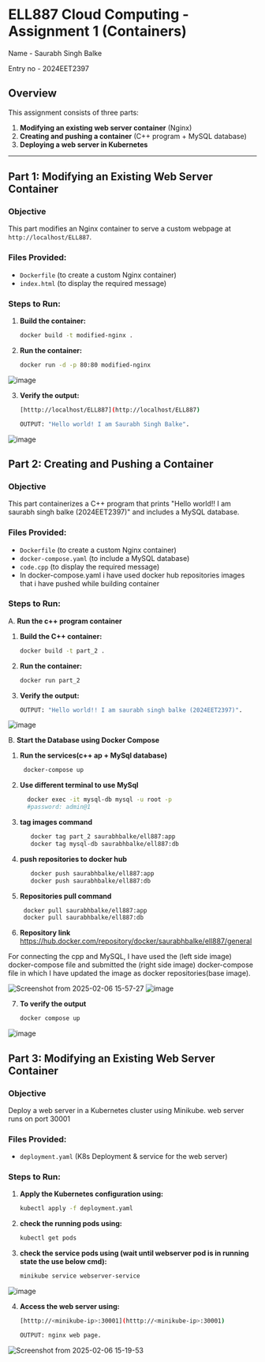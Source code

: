 # ELL887 Cloud Computing - Assignment 1 (Containers)
Name - Saurabh Singh Balke 

Entry no - 2024EET2397

## Overview
This assignment consists of three parts:
1. **Modifying an existing web server container** (Nginx)
2. **Creating and pushing a container** (C++ program + MySQL database)
3. **Deploying a web server in Kubernetes**

---

## Part 1: Modifying an Existing Web Server Container

### Objective
This part modifies an Nginx container to serve a custom webpage at `http://localhost/ELL887`.

### Files Provided:
- `Dockerfile` (to create a custom Nginx container)
- `index.html` (to display the required message)

### Steps to Run:
1. **Build the container:**
   ```sh
   docker build -t modified-nginx .

2. **Run the container:**
   ```sh
   docker run -d -p 80:80 modified-nginx
![image](https://github.com/user-attachments/assets/2e82ec8c-a797-46e3-aea0-8ceee8623b7d)

3. **Verify the output:**
   ```sh
   [htttp://localhost/ELL887](http://localhost/ELL887)

   OUTPUT: "Hello world! I am Saurabh Singh Balke".
![image](https://github.com/user-attachments/assets/3e8629d2-aacb-4ee6-bbd7-fa8ecfc6ca1e)

   
## Part 2: Creating and Pushing a Container

### Objective
This part containerizes a C++ program that prints "Hello world!! I am saurabh singh balke (2024EET2397)" and includes a MySQL database.

### Files Provided:
- `Dockerfile` (to create a custom Nginx container)
- `docker-compose.yaml` (to include a MySQL database)
- `code.cpp` (to display the required message)
- In docker-compose.yaml i have used docker hub repositories images that i have pushed while building container
### Steps to Run:
A. **Run the c++ program container**
1. **Build the C++ container:**
   ```sh
   docker build -t part_2 .

2. **Run the container:**
   ```sh
   docker run part_2

3. **Verify the output:**
   ```sh
   OUTPUT: "Hello world!! I am saurabh singh balke (2024EET2397)".
![image](https://github.com/user-attachments/assets/78a262bb-2b73-4c29-8026-48ef21981227)


B. **Start the Database using Docker Compose**
1. **Run the services(c++ ap + MySql database)**
   
   ```sh
    docker-compose up

2. **Use different terminal to use MySql**
   ```sh
     docker exec -it mysql-db mysql -u root -p
     #password: admin@1
3. **tag images command**
   ```sh
      docker tag part_2 saurabhbalke/ell887:app
      docker tag mysql-db saurabhbalke/ell887:db
   
4. **push repositories to docker hub**
   ```sh
      docker push saurabhbalke/ell887:app
      docker push saurabhbalke/ell887:db
   
5. **Repositories pull command**
   ```sh
    docker pull saurabhbalke/ell887:app 
    docker pull saurabhbalke/ell887:db 
6. **Repository link**
   https://hub.docker.com/repository/docker/saurabhbalke/ell887/general
   

For connecting the cpp and MySQL, I have used the (left side image) docker-compose file and submitted the (right side image) docker-compose file in which I have updated the image as docker repositories(base image).

![Screenshot from 2025-02-06 15-57-27](https://github.com/user-attachments/assets/5c7db5b3-7915-4a3f-8897-d11ec134f13d) ![image](https://github.com/user-attachments/assets/90c16f5b-500a-40f5-b094-d8163e1bddfd)

7. **To verify the output**
   ```sh
   docker compose up
![image](https://github.com/user-attachments/assets/a889b770-84ab-4d42-a5c7-4f03477a0eb2)


## Part 3: Modifying an Existing Web Server Container

### Objective
Deploy a web server in a Kubernetes cluster using Minikube. web server runs on port 30001

### Files Provided:
- `deployment.yaml` (K8s Deployment & service for the web server)

### Steps to Run:
1. **Apply the Kubernetes configuration using:**
   ```sh
   kubectl apply -f deployment.yaml

2. **check the running pods using:**
   ```sh
   kubectl get pods
   
3. **check the service pods using (wait until webserver pod is in running state the use below cmd):**
   ```sh
   minikube service webserver-service

![image](https://github.com/user-attachments/assets/0d000183-f0dd-4119-ab95-52a033d69e52)

4. **Access the web server using:**
   ```sh
   [htttp://<minikube-ip>:30001](htttp://<minikube-ip>:30001)

   OUTPUT: nginx web page.

![Screenshot from 2025-02-06 15-19-53](https://github.com/user-attachments/assets/bea9ae8d-4378-4470-9f66-b8bd9f9c62e4)
